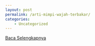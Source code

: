 ```yaml
---
layout: post
permalink: /arti-mimpi-wajah-terbakar/
categories:
    - Uncategorized
---
```


[Baca Selengkapnya](/04)